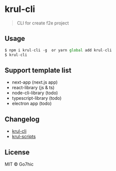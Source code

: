# krul-cli
> CLI for create f2e project
## Usage

```js
$ npm i krul-cli -g  or yarn global add krul-cli
$ krul-cli
```

## Support template list

- next-app (next.js app)
- react-library (js & ts)
- node-cli-library (todo)
- typescript-library (todo)
- electron app (todo)

## Changelog

- [krul-cli](https://github.com/Go7hic/krul-cli/blob/master/packages/krul-cli/CHANGELOG.md)
- [krul-scripts](https://github.com/Go7hic/krul-cli/blob/master/packages/krul-scripts/CHANGELOG.md)

## License

MIT © Go7hic
